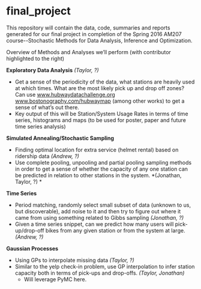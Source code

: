 # final_project
This repository will contain the data, code, summaries and reports generated for our final project in completion of the Spring 2016 AM207 course--Stochastic Methods for Data Analysis, Inference and Optimization.

Overview of Methods and Analyses we’ll perform (with contributor highlighted to the right)

**Exploratory Data Analysis** *(Taylor, ?)*

- Get a sense of the periodicity of the data, what stations are heavily used at which times. What are the most likely pick up and drop off zones? Can use www.hubwaydatachallenge.org www.bostonography.com/hubwaymap (among other works) to get a sense of what’s out there.
- Key output of this will be Station/System Usage Rates in terms of time series, histograms and maps (to be used for poster, paper and future time series analysis)

**Simulated Annealing/Stochastic Sampling** 

- Finding optimal location for extra service (helmet rental) based on ridership data *(Andrew, ?)*
- Use complete pooling, unpooling and partial pooling sampling methods in order to get a sense of whether the capacity of any one station can be predicted in relation to other stations in the system. *(Jonathan, Taylor, ?) *

**Time Series**

- Period matching, randomly select small subset of data (unknown to us, but discoverable), add noise to it and then try to figure out where it came from using something related to Gibbs sampling *(Jonathan, ?)*
- Given a time series snippet, can we predict how many users will pick-up/drop-off bikes from any given station or from the system at large. *(Andrew, ?)*

**Gaussian Processes**
- Using GPs to interpolate missing data *(Taylor, ?)*
- Similar to the yelp check-in problem, use GP interpolation to infer station capacity both in terms of pick-ups and drop-offs. *(Taylor, Jonathan)*
	- Will leverage PyMC here.



